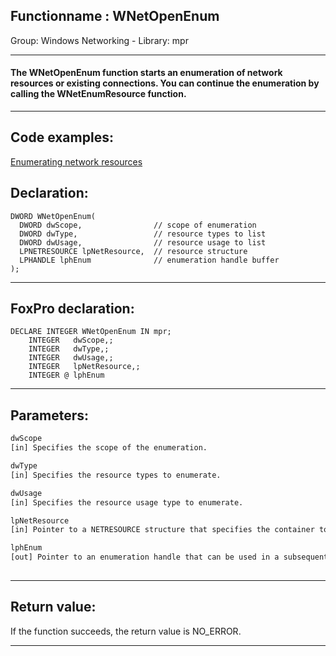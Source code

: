<link rel="stylesheet" type="text/css" href="../../css/win32api.css">  
<link rel="stylesheet" href="https://cdnjs.cloudflare.com/ajax/libs/font-awesome/4.7.0/css/font-awesome.min.css">

## Functionname : WNetOpenEnum
Group: Windows Networking - Library: mpr    
***  


#### The WNetOpenEnum function starts an enumeration of network resources or existing connections. You can continue the enumeration by calling the WNetEnumResource function.
***  


## Code examples:
[Enumerating network resources](../../samples/sample_313.md)  

## Declaration:
```foxpro  
DWORD WNetOpenEnum(
  DWORD dwScope,                // scope of enumeration
  DWORD dwType,                 // resource types to list
  DWORD dwUsage,                // resource usage to list
  LPNETRESOURCE lpNetResource,  // resource structure
  LPHANDLE lphEnum              // enumeration handle buffer
);  
```  
***  


## FoxPro declaration:
```foxpro  
DECLARE INTEGER WNetOpenEnum IN mpr;
	INTEGER   dwScope,;
	INTEGER   dwType,;
	INTEGER   dwUsage,;
	INTEGER   lpNetResource,;
	INTEGER @ lphEnum  
```  
***  


## Parameters:
```txt  
dwScope
[in] Specifies the scope of the enumeration.

dwType
[in] Specifies the resource types to enumerate.

dwUsage
[in] Specifies the resource usage type to enumerate.

lpNetResource
[in] Pointer to a NETRESOURCE structure that specifies the container to enumerate.

lphEnum
[out] Pointer to an enumeration handle that can be used in a subsequent call to WNetEnumResource.
  
```  
***  


## Return value:
If the function succeeds, the return value is NO_ERROR.   
***  

